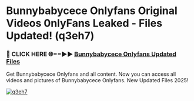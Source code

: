 # Bunnybabycece Onlyfans Original Videos 0nlyFans Leaked - Files Updated! (q3eh7)

<h3>🔴 CLICK HERE 🌐==►► <a href="https://tinyurl.com/2m67pmp6" rel="nofollow">Bunnybabycece Onlyfans Updated Files</a></h3>

Get Bunnybabycece Onlyfans and all content. Now you can access all videos and pictures of Bunnybabycece Onlyfans. New Updated Files 2025!

[![q3eh7](https://i.imgur.com/H4QAA4z.gif)](https://tinyurl.com/2m67pmp6)